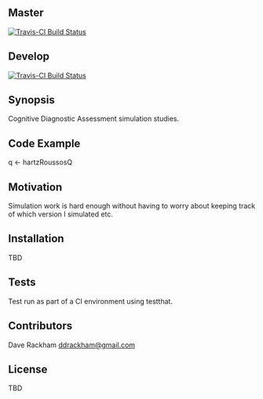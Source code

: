 ## Master
[![Travis-CI Build Status](https://travis-ci.org/drackham/CDASimStudies.svg?branch=master)](https://travis-ci.org/drackham/CDASimStudies)

## Develop
[![Travis-CI Build Status](https://travis-ci.org/drackham/CDASimStudies.svg?branch=develop)](https://travis-ci.org/drackham/CDASimStudies)


## Synopsis

Cognitive Diagnostic Assessment simulation studies.

## Code Example

q <- hartzRoussosQ

## Motivation

Simulation work is hard enough without having to worry about keeping track of which version I simulated etc.

## Installation

TBD

## Tests

Test run as part of a CI environment using testthat.

## Contributors

Dave Rackham ddrackham@gmail.com

## License

TBD
